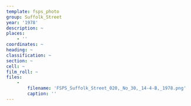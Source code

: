 ```yaml
---
template: fsps_photo
group: Suffolk_Street
year: '1978'
description: ~
places:
    - ''
coordinates: ~
heading: ~
classification: ~
section: ~
cell: ~
film_roll: ~
files:
    -
        filename: 'FSPS_Suffolk_Street_020,_No_30,_14-4-B,_1978.png'
        caption: ''
---
```

